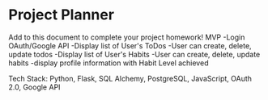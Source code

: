 # Project Planner

Add to this document to complete your project homework!
MVP
-Login OAuth/Google API
-Display list of User's ToDos
-User can create, delete, update todos
-Display list of User's Habits
-User can create, delete, update habits
-display profile information with Habit Level achieved

Tech Stack: Python, Flask, SQL Alchemy, PostgreSQL, JavaScript, OAuth 2.0, Google API
